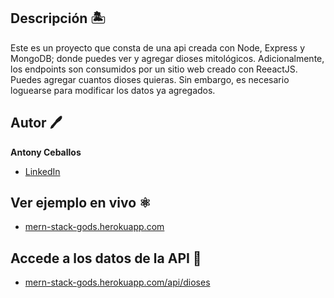 ## Descripción 🏝
Este es un proyecto que consta de una api creada con Node, Express y MongoDB; donde puedes ver y agregar dioses mitológicos. 
Adicionalmente, los endpoints son consumidos por un sitio web creado con ReeactJS. 
Puedes agregar cuantos dioses quieras. Sin embargo, es necesario loguearse para modificar los datos ya agregados.

## Autor 🖊
**Antony Ceballos**

* [LinkedIn](www.linkedin.com/in/ACeballosAndrade)


## Ver ejemplo en vivo ⚛
* [mern-stack-gods.herokuapp.com](https://mern-stack-gods.herokuapp.com/)

## Accede a los datos de la API 🍃
* [mern-stack-gods.herokuapp.com/api/dioses](https://mern-stack-gods.herokuapp.com/api/dioses)

